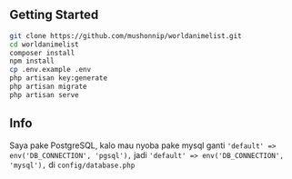 ## Getting Started
```bash
git clone https://github.com/mushonnip/worldanimelist.git
cd worldanimelist
composer install
npm install
cp .env.example .env
php artisan key:generate
php artisan migrate
php artisan serve
```

## Info
Saya pake PostgreSQL, kalo mau nyoba pake mysql ganti
```'default' => env('DB_CONNECTION', 'pgsql'),``` jadi ```'default' => env('DB_CONNECTION', 'mysql'),``` di ```config/database.php```
